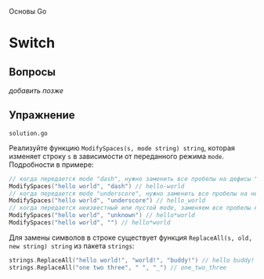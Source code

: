 Основы Go

# Switch

## Вопросы

_добавить позже_

## Упражнение

`solution.go`

Реализуйте функцию `ModifySpaces(s, mode string) string`, которая изменяет строку `s` в зависимости от переданного режима `mode`. Подробности в примере:

```go
// когда передается mode "dash", нужно заменить все пробелы на дефисы "-"
ModifySpaces("hello world", "dash") // hello-world
// когда передается mode "underscore", нужно заменить все пробелы на нижние подчеркивания "_"
ModifySpaces("hello world", "underscore") // hello_world
// когда передается неизвестный или пустой mode, заменяем все пробелы на звездочки "*"
ModifySpaces("hello world", "unknown") // hello*world
ModifySpaces("hello world", "") // hello*world
```

Для замены символов в строке существует функция `ReplaceAll(s, old, new string) string` из пакета `strings`:

```go
strings.ReplaceAll("hello world!", "world!", "buddy!") // hello buddy!
strings.ReplaceAll("one two three", " ", "_") // one_two_three
```
